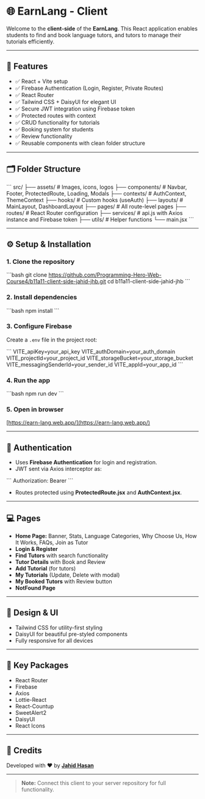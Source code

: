 # 🌐 EarnLang - Client

Welcome to the **client-side** of the **EarnLang**. This React application enables students to find and book language tutors, and tutors to manage their tutorials efficiently.

---

## 🚀 Features

- ✅ React + Vite setup
- ✅ Firebase Authentication (Login, Register, Private Routes)
- ✅ React Router
- ✅ Tailwind CSS + DaisyUI for elegant UI
- ✅ Secure JWT integration using Firebase token
- ✅ Protected routes with context
- ✅ CRUD functionality for tutorials
- ✅ Booking system for students
- ✅ Review functionality
- ✅ Reusable components with clean folder structure

---

## 🗂️ Folder Structure

\`\`\`
src/
├── assets/             # Images, icons, logos
├── components/         # Navbar, Footer, ProtectedRoute, Loading, Modals
├── contexts/           # AuthContext, ThemeContext
├── hooks/              # Custom hooks (useAuth)
├── layouts/            # MainLayout, DashboardLayout
├── pages/              # All route-level pages
├── routes/             # React Router configuration
├── services/           # api.js with Axios instance and Firebase token
├── utils/              # Helper functions
└── main.jsx
\`\`\`

---

## ⚙️ Setup & Installation

### 1. Clone the repository

\`\`\`bash
git clone https://github.com/Programming-Hero-Web-Course4/b11a11-client-side-jahid-jhb.git
cd b11a11-client-side-jahid-jhb
\`\`\`

### 2. Install dependencies

\`\`\`bash
npm install
\`\`\`

### 3. Configure Firebase

Create a `.env` file in the project root:

\`\`\`
VITE_apiKey=your_api_key
VITE_authDomain=your_auth_domain
VITE_projectId=your_project_id
VITE_storageBucket=your_storage_bucket
VITE_messagingSenderId=your_sender_id
VITE_appId=your_app_id
\`\`\`

### 4. Run the app

\`\`\`bash
npm run dev
\`\`\`

### 5. Open in browser

[https://earn-lang.web.app/](https://earn-lang.web.app/)

---

## 🔑 Authentication

- Uses **Firebase Authentication** for login and registration.
- JWT sent via Axios interceptor as:

\`\`\`
Authorization: Bearer <token>
\`\`\`

- Routes protected using **ProtectedRoute.jsx** and **AuthContext.jsx**.

---

## 💻 Pages

- **Home Page:** Banner, Stats, Language Categories, Why Choose Us, How It Works, FAQs, Join as Tutor  
- **Login & Register**  
- **Find Tutors** with search functionality  
- **Tutor Details** with Book and Review  
- **Add Tutorial** (for tutors)  
- **My Tutorials** (Update, Delete with modal)  
- **My Booked Tutors** with Review button  
- **NotFound Page**

---

## 🎨 Design & UI

- Tailwind CSS for utility-first styling
- DaisyUI for beautiful pre-styled components
- Fully responsive for all devices

---

## 🔗 Key Packages

- React Router
- Firebase
- Axios
- Lottie-React
- React-Countup
- SweetAlert2
- DaisyUI
- React Icons

---

## 🙏 Credits

Developed with ❤️ by **[Jahid Hasan](https://github.com/jahid-jhb)**

---

> **Note:** Connect this client to your server repository for full functionality.
